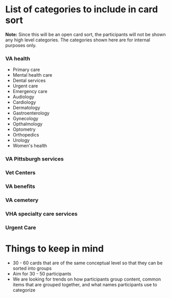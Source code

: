 # List of categories to include in card sort

**Note:** Since this will be an open card sort, the participants will not be shown any high level categories. The categories shown here are for internal purposes only.

### VA health
- Primary care
- Mental health care
- Dental services
- Urgent care
- Emergency care
- Audiology
- Cardiology
- Dermatology
- Gastroenterology
- Gynecology
- Opthalmology
- Optometry
- Orthopedics
- Urology
- Women's health

### VA Pittsburgh services

### Vet Centers

### VA benefits

### VA cemetery

### VHA specialty care services

### Urgent Care



# Things to keep in mind

- 30 - 60 cards that are of the same conceptual level so that they can be sorted into groups
- Aim for 30 - 50 participants
- We are looking for trends on how participants group content, common items that are grouped together, and what names participants use to categorize
